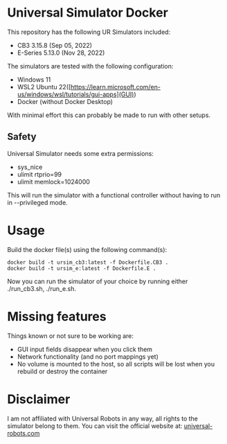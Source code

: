 # Universal Simulator Docker
This repository has the following UR Simulators included:
- CB3 3.15.8 (Sep 05, 2022)
- E-Series 5.13.0 (Nov 28, 2022)

The simulators are tested with the following configuration:
- Windows 11
- WSL2 Ubuntu 22([https://learn.microsoft.com/en-us/windows/wsl/tutorials/gui-apps](GUI))
- Docker (without Docker Desktop)

With minimal effort this can probably be made to run with other setups.

## Safety
Universal Simulator needs some extra permissions:
- sys_nice
- ulimit rtprio=99
- ulimit memlock=1024000

This will run the simulator with a functional controller without having to run in --privileged mode.

# Usage
Build the docker file(s) using the following command(s):
```
docker build -t ursim_cb3:latest -f Dockerfile.CB3 .
docker build -t ursim_e:latest -f Dockerfile.E .
```

Now you can run the simulator of your choice by running either ./run_cb3.sh, ./run_e.sh.

# Missing features
Things known or not sure to be working are:
- GUI input fields disappear when you click them
- Network functionality (and no port mappings yet)
- No volume is mounted to the host, so all scripts will be lost when you rebuild or destroy the container

# Disclaimer
I am not affiliated with Universal Robots in any way, all rights to the simulator belong to them. You can visit the official website at:
[universal-robots.com](https://www.universal-robots.com/)
